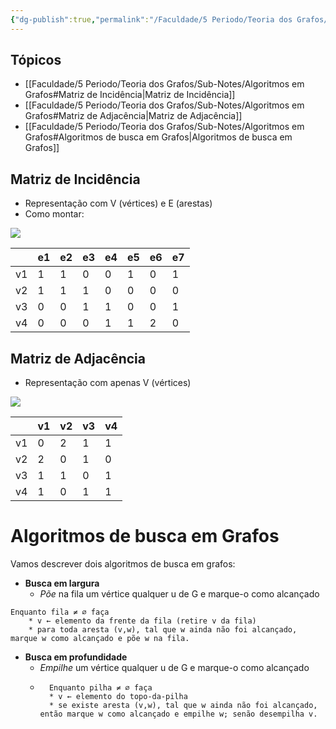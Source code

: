```yaml
---
{"dg-publish":true,"permalink":"/Faculdade/5 Periodo/Teoria dos Grafos/Sub-Notes/Algoritmos em Grafos/","created":"2024-06-26T00:24:10.600-03:00"}
---
```



## Tópicos
- [[Faculdade/5 Periodo/Teoria dos Grafos/Sub-Notes/Algoritmos em Grafos#Matriz de Incidência\|Matriz de Incidência]]
- [[Faculdade/5 Periodo/Teoria dos Grafos/Sub-Notes/Algoritmos em Grafos#Matriz de Adjacência\|Matriz de Adjacência]]
- [[Faculdade/5 Periodo/Teoria dos Grafos/Sub-Notes/Algoritmos em Grafos#Algoritmos de busca em Grafos\|Algoritmos de busca em Grafos]]

## Matriz de Incidência

- Representação com V (vértices) e E (arestas)
- Como montar:

![](https://i.imgur.com/unxNtlI.png)

|     | e1  | e2  | e3  | e4  | e5  | e6  | e7  |
| --- | --- | --- | --- | --- | --- | --- | --- |
| v1  | 1   | 1   | 0   | 0   | 1   | 0   | 1   |
| v2  | 1   | 1   | 1   | 0   | 0   | 0   | 0   |
| v3  | 0   | 0   | 1   | 1   | 0   | 0   | 1   |
| v4  | 0   | 0   | 0   | 1   | 1   | 2   | 0   | 

## Matriz de Adjacência

- Representação com apenas V (vértices) 

![](https://i.imgur.com/unxNtlI.png)

|     | v1  | v2  | v3  | v4  |
| --- | --- | --- | --- | --- |
| v1  | 0   | 2   | 1   | 1   |
| v2  | 2   | 0   | 1   | 0   |
| v3  | 1   | 1   | 0   | 1   |
| v4  | 1   | 0   | 1   | 1   |

# Algoritmos de busca em Grafos
Vamos descrever dois algoritmos de busca em grafos:
- **Busca em largura**
	- *Põe* na fila um vértice qualquer u de G e marque-o como alcançado
```portugol
Enquanto fila ≠ ∅ faça
	* v ← elemento da frente da fila (retire v da fila)
	* para toda aresta (v,w), tal que w ainda não foi alcançado, marque w como alcançado e põe w na fila.
```
- **Busca em profundidade**
	- *Empilhe* um vértice qualquer u de G e marque-o como alcançado
	- ```portugol
		Enquanto pilha ≠ ∅ faça
		* v ← elemento do topo-da-pilha
		* se existe aresta (v,w), tal que w ainda não foi alcançado, então marque w como alcançado e empilhe w; senão desempilha v.

